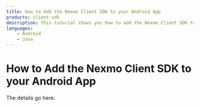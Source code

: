 ```yaml
---
title: How to Add the Nexmo Client SDK to your Android App
products: client-sdk
description: This tutorial shows you how to add the Nexmo Client SDK to your Android application.
languages:
    - Android 
    - Java
---
```


# How to Add the Nexmo Client SDK to your Android App

The details go here.
